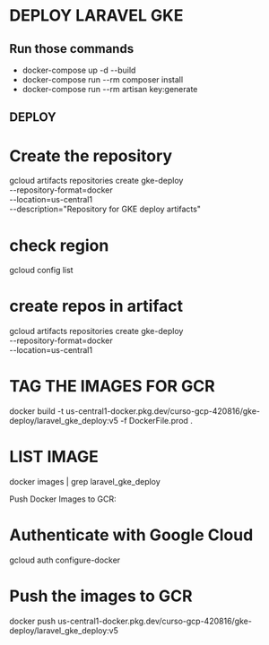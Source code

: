 
# DEPLOY LARAVEL GKE



## Run those commands
- docker-compose up -d --build
- docker-compose run --rm composer install
- docker-compose run --rm artisan key:generate


## DEPLOY

# Create the repository
gcloud artifacts repositories create gke-deploy \
--repository-format=docker \
--location=us-central1 \
--description="Repository for GKE deploy artifacts"


# check region 
gcloud config list

# create repos in artifact
gcloud artifacts repositories create gke-deploy \
--repository-format=docker \
--location=us-central1

# TAG THE IMAGES FOR GCR
docker build -t us-central1-docker.pkg.dev/curso-gcp-420816/gke-deploy/laravel_gke_deploy:v5 -f DockerFile.prod .
# LIST IMAGE
docker images | grep laravel_gke_deploy

Push Docker Images to GCR:

# Authenticate with Google Cloud
gcloud auth configure-docker

# Push the images to GCR
docker push us-central1-docker.pkg.dev/curso-gcp-420816/gke-deploy/laravel_gke_deploy:v5
